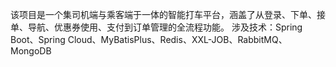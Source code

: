 该项目是一个集司机端与乘客端于一体的智能打车平台，涵盖了从登录、下单、接单、导航、优惠券使用、支付到订单管理的全流程功能。
涉及技术：Spring Boot、Spring Cloud、MyBatisPlus、Redis、XXL-JOB、RabbitMQ、MongoDB
